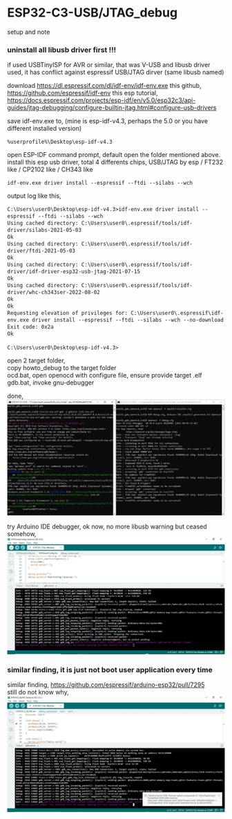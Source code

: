 # ESP32-C3-USB/JTAG_debug
setup and note

### uninstall all libusb driver first !!!
if used USBTinyISP for AVR or similar, that was V-USB and libusb driver used, it has conflict against espressif USB/JTAG dirver (same libusb named)

download https://dl.espressif.com/dl/idf-env/idf-env.exe
this github, https://github.com/espressif/idf-env
this esp tutorial, https://docs.espressif.com/projects/esp-idf/en/v5.0/esp32c3/api-guides/jtag-debugging/configure-builtin-jtag.html#configure-usb-drivers

save idf-env.exe to, (mine is esp-idf-v4.3, perhaps the 5.0 or you have different installed version)  
```
%userprofile%\Desktop\esp-idf-v4.3
```

open ESP-IDF command prompt, default open the folder mentioned above.  
install this esp usb driver, total 4 differents chips, USB/JTAG by esp / FT232 like / CP2102 like / CH343 like 
```
idf-env.exe driver install --espressif --ftdi --silabs --wch
```

output log like this,
```
C:\Users\user0\Desktop\esp-idf-v4.3>idf-env.exe driver install --espressif --ftdi --silabs --wch
Using cached directory: C:\Users\user0\.espressif/tools/idf-driver/silabs-2021-05-03
Ok
Using cached directory: C:\Users\user0\.espressif/tools/idf-driver/ftdi-2021-05-03
Ok
Using cached directory: C:\Users\user0\.espressif/tools/idf-driver/idf-driver-esp32-usb-jtag-2021-07-15
Ok
Using cached directory: C:\Users\user0\.espressif/tools/idf-driver/whc-ch343ser-2022-08-02
Ok
Ok
Requesting elevation of privileges for: C:\Users\user0\.espressif\idf-env.exe driver install --espressif --ftdi --silabs --wch --no-download
Exit code: 0x2a
Ok

C:\Users\user0\Desktop\esp-idf-v4.3>
```


open 2 target folder,   
copy howto_debug to the target folder  
ocd.bat, open openocd with configure file, ensure provide target .elf  
gdb.bat, invoke gnu-debugger  

done,  
![howto_debug/esp32c3_openocd_gdb_debug.JPG](howto_debug/esp32c3_openocd_gdb_debug.JPG)  


try Arduino IDE debugger, ok now, no more libusb warning but ceased somehow,  
![howto_debug/esp32c3_arduino_2.0.3_debug.JPG](howto_debug/esp32c3_arduino_2.0.3_debug.JPG)  


### similar finding, it is just not boot user application every time
similar finding, https://github.com/espressif/arduino-esp32/pull/7295  
still do not know why, 
![howto_debug/esp32c3_arduino_2.0.3_debug_still_fail.JPG](howto_debug/esp32c3_arduino_2.0.3_debug_still_fail.JPG)
